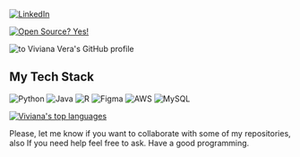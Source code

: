 <a href="https://www.linkedin.com/in/vivianavera03/">
<img alt="LinkedIn" src="https://img.shields.io/badge/linkedin-%230077B5.svg?style=for-the-badge&logo=linkedin&logoColor=white"/>
</a>

[![Open Source? Yes!](https://badgen.net/badge/Open%20Source%20%3F/Yes%21/blue?icon=github)](https://github.com/Naereen/badges/)



![to Viviana Vera's GitHub profile](https://user-images.githubusercontent.com/33163800/126901109-903068ea-e4be-4117-8051-b1b34706583c.png)


## My Tech Stack


<img alt="Python" src="https://img.shields.io/badge/python-%2314354C.svg?style=for-the-badge&logo=python&logoColor=white"/> <img alt="Java" src="https://img.shields.io/badge/java-%23ED8B00.svg?style=for-the-badge&logo=java&logoColor=white"/> <img alt="R" src="https://img.shields.io/badge/r-%23276DC3.svg?style=for-the-badge&logo=r&logoColor=white"/> <img alt="Figma" src="https://img.shields.io/badge/figma-%23F24E1E.svg?style=for-the-badge&logo=figma&logoColor=white"/> <img alt="AWS" src="https://img.shields.io/badge/AWS-%23FF9900.svg?style=for-the-badge&logo=amazon-aws&logoColor=white"/> <img alt="MySQL" src="https://img.shields.io/badge/mysql-%2300f.svg?style=for-the-badge&logo=mysql&logoColor=white"/> 

[![Viviana's top languages](https://github-readme-stats.vercel.app/api/top-langs/?username=vivianavf&theme=blue-green)](https://github.com/vivianavf/github-readme-stats)



Please, let me know if you want to collaborate with some of my repositories, also If you need help feel free to ask. Have a good programming.
